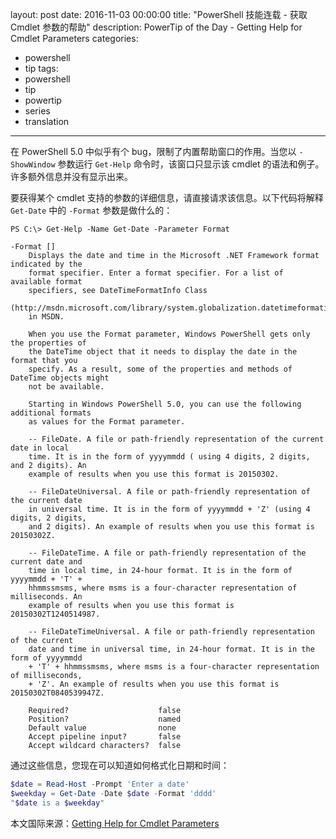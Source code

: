 layout: post
date: 2016-11-03 00:00:00
title: "PowerShell 技能连载 - 获取 Cmdlet 参数的帮助"
description: PowerTip of the Day - Getting Help for Cmdlet Parameters
categories:
- powershell
- tip
tags:
- powershell
- tip
- powertip
- series
- translation
---
在 PowerShell 5.0 中似乎有个 bug，限制了内置帮助窗口的作用。当您以 `-ShowWindow` 参数运行 `Get-Help` 命令时，该窗口只显示该 cmdlet 的语法和例子。许多额外信息并没有显示出来。

要获得某个 cmdlet 支持的参数的详细信息，请直接请求该信息。以下代码将解释 `Get-Date` 中的 `-Format` 参数是做什么的：

    PS C:\> Get-Help -Name Get-Date -Parameter Format 
    
    -Format []
        Displays the date and time in the Microsoft .NET Framework format indicated by the 
        format specifier. Enter a format specifier. For a list of available format 
        specifiers, see DateTimeFormatInfo Class 
        (http://msdn.microsoft.com/library/system.globalization.datetimeformatinfo.aspx) 
        in MSDN.
        
        When you use the Format parameter, Windows PowerShell gets only the properties of 
        the DateTime object that it needs to display the date in the format that you 
        specify. As a result, some of the properties and methods of DateTime objects might 
        not be available.
        
        Starting in Windows PowerShell 5.0, you can use the following additional formats 
        as values for the Format parameter.
        
        -- FileDate. A file or path-friendly representation of the current date in local 
        time. It is in the form of yyyymmdd ( using 4 digits, 2 digits, and 2 digits). An 
        example of results when you use this format is 20150302.
        
        -- FileDateUniversal. A file or path-friendly representation of the current date 
        in universal time. It is in the form of yyyymmdd + 'Z' (using 4 digits, 2 digits, 
        and 2 digits). An example of results when you use this format is 20150302Z.
        
        -- FileDateTime. A file or path-friendly representation of the current date and 
        time in local time, in 24-hour format. It is in the form of yyyymmdd + 'T' + 
        hhmmssmsms, where msms is a four-character representation of milliseconds. An 
        example of results when you use this format is 20150302T1240514987.
        
        -- FileDateTimeUniversal. A file or path-friendly representation of the current 
        date and time in universal time, in 24-hour format. It is in the form of yyyymmdd 
        + 'T' + hhmmssmsms, where msms is a four-character representation of milliseconds, 
        + 'Z'. An example of results when you use this format is 20150302T0840539947Z.
        
        Required?                    false
        Position?                    named
        Default value                none
        Accept pipeline input?       false
        Accept wildcard characters?  false

通过这些信息，您现在可以知道如何格式化日期和时间：

```powershell
$date = Read-Host -Prompt 'Enter a date'
$weekday = Get-Date -Date $date -Format 'dddd'
"$date is a $weekday"
```

<!--more-->
本文国际来源：[Getting Help for Cmdlet Parameters](http://community.idera.com/powershell/powertips/b/tips/posts/getting-help-for-cmdlet-parameters)
